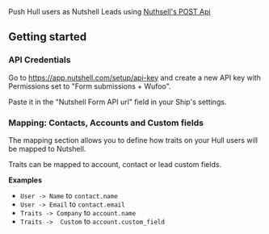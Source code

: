 Push Hull users as Nutshell Leads using [Nuthsell's POST Api](https://www.nutshell.com/api/http-post-api.html)

## Getting started

### API Credentials

Go to https://app.nutshell.com/setup/api-key and create a new API key with Permissions set to "Form submissions + Wufoo".

Paste it in the "Nutshell Form API url" field in your Ship's settings.

### Mapping: Contacts, Accounts and Custom fields

The mapping section allows you to define how traits on your Hull users will be mapped to Nutshell.

Traits can be mapped to account, contact or lead custom fields. 

**Examples**

- `User -> Name` to `contact.name`
- `User -> Email` to `contact.email`
- `Traits -> Company` to `account.name`
- `Traits ->  Custom` to `account.custom_field`

